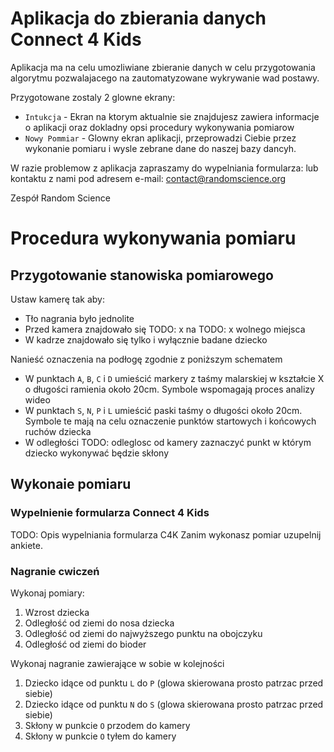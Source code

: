 # Aplikacja do zbierania danych Connect 4 Kids

Aplikacja ma na celu umozliwiane zbieranie danych w celu przygotowania algorytmu pozwalajacego na zautomatyzowane wykrywanie wad postawy.

Przygotowane zostaly 2 glowne ekrany:
- `Intukcja` - Ekran na ktorym aktualnie sie znajdujesz zawiera informacje o aplikacji oraz dokladny opsi procedury wykonywania pomiarow
- `Nowy Pommiar` - Glowny ekran aplikacji, przeprowadzi Ciebie przez wykonanie pomiaru i wysle zebrane dane do naszej bazy dancyh.

W razie problemow z aplikacja zapraszamy do wypelniania formularza: lub kontaktu z nami pod adresem e-mail: [contact@randomscience.org](mailto:contact@randomscience.org)

Zespół Random Science

# Procedura wykonywania pomiaru

## Przygotowanie stanowiska pomiarowego

Ustaw kamerę tak aby:
- Tło nagrania było jednolite
- Przed kamera znajdowało się TODO: x na TODO: x wolnego miejsca
- W kadrze znajdowało się tylko i wyłącznie badane dziecko

Nanieść oznaczenia na podłogę zgodnie z poniższym schematem
- W punktach `A`, `B`, `C` i `D` umieścić markery z taśmy malarskiej w kształcie X o długości ramienia około 20cm. Symbole wspomagają proces analizy wideo
- W punktach `S`, `N`, `P` i `L` umieścić paski taśmy o długości około 20cm. Symbole te mają na celu oznaczenie punktów startowych i końcowych ruchów dziecka
- W odległości TODO: odleglosc od kamery zaznaczyć punkt w którym dziecko wykonywać będzie skłony

## Wykonaie pomiaru

### Wypelnienie formularza Connect 4 Kids

TODO: Opis wypelniania formularza C4K
Zanim wykonasz pomiar uzupelnij ankiete.

### Nagranie cwiczeń

Wykonaj pomiary:

1. Wzrost dziecka
2. Odległość od ziemi do nosa dziecka
3. Odległość od ziemi do najwyższego punktu na obojczyku
4. Odległość od ziemi do bioder

Wykonaj nagranie zawierające w sobie w kolejności

1. Dziecko idące od punktu `L` do `P` (glowa skierowana prosto patrzac przed siebie)
2. Dziecko idące od punktu `N` do `S` (glowa skierowana prosto patrzac przed siebie)
3. Skłony w punkcie `O` przodem do kamery
4. Skłony w punkcie `O` tyłem do kamery



